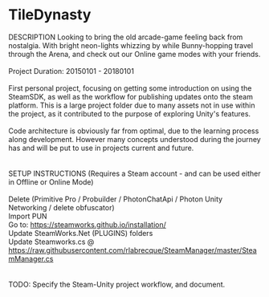 # TileDynasty
DESCRIPTION Looking to bring the old arcade-game feeling back from nostalgia. With bright neon-lights whizzing by while Bunny-hopping travel through the Arena, and check out our Online game modes with your friends.
<br>
<br>
Project Duration: 20150101 - 20180101
<br>
<br>
First personal project, focusing on getting some introduction on using the SteamSDK, as well as the workflow for publishing updates onto the steam platform. This is a large project folder due to many assets not in use within the project, as it contributed to the purpose of exploring Unity's features.
<br>
<br>
Code architecture is obviously far from optimal, due to the learning process along development. However many concepts understood during the journey has and will be put to use in projects current and future.
<br>
<br>
<br>
SETUP INSTRUCTIONS (Requires a Steam account - and can be used either in Offline or Online Mode)
<br>
<br>Delete (Primitive Pro / Probuilder / PhotonChatApi / Photon Unity Networking / delete obfuscator)
<br>Import PUN
<br>Go to: https://steamworks.github.io/installation/
<br>Update SteamWorks.Net (PLUGINS) folders
<br>Update Steamworks.cs @ https://raw.githubusercontent.com/rlabrecque/SteamManager/master/SteamManager.cs
<br>
<br>
<br>TODO: Specify the Steam-Unity project workflow, and document.
